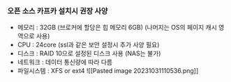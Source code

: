 
### 오픈 소스 카프카 설치시 권장 사양
- 메모리 : 32GB (브로커에 할당은 힙 메모리 6GB) (나머지는 OS의 페이지 캐시 영역으로 사용)
- CPU : 24core (ssl과 같은 보안 설정시 추가 사양 필요)
- 디스크 : RAID 10으로 설정된 디스크 사용 (NAS는 불가)
- 네트워크 : 데이터 통신량에 따라 다름
- 파일시스템 : XFS or ext4
![[Pasted image 20231031110536.png]]

